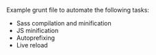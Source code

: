 Example grunt file to automate the following tasks:

- Sass compilation and minification
- JS minification 
- Autoprefixing 
- Live reload
